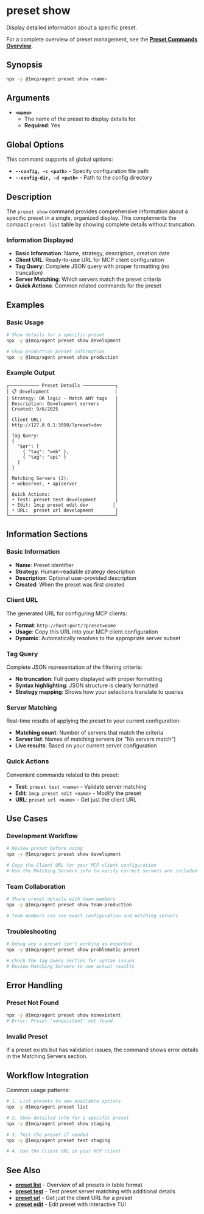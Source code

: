 # preset show

Display detailed information about a specific preset.

For a complete overview of preset management, see the **[Preset Commands Overview](./index)**.

## Synopsis

```bash
npx -y @1mcp/agent preset show <name>
```

## Arguments

- **`<name>`**
  - The name of the preset to display details for.
  - **Required**: Yes

## Global Options

This command supports all global options:

- **`--config, -c <path>`** - Specify configuration file path
- **`--config-dir, -d <path>`** - Path to the config directory

## Description

The `preset show` command provides comprehensive information about a specific preset in a single, organized display. This complements the compact `preset list` table by showing complete details without truncation.

### Information Displayed

- **Basic Information**: Name, strategy, description, creation date
- **Client URL**: Ready-to-use URL for MCP client configuration
- **Tag Query**: Complete JSON query with proper formatting (no truncation)
- **Server Matching**: Which servers match the preset criteria
- **Quick Actions**: Common related commands for the preset

## Examples

### Basic Usage

```bash
# Show details for a specific preset
npx -y @1mcp/agent preset show development

# Show production preset information
npx -y @1mcp/agent preset show production
```

### Example Output

```
┌─────────── Preset Details ────────────┐
│ 📋 development                        │
│ Strategy: OR logic - Match ANY tags   │
│ Description: Development servers      │
│ Created: 9/6/2025                     │
│                                       │
│ Client URL:                           │
│ http://127.0.0.1:3050/?preset=dev     │
│                                       │
│ Tag Query:                            │
│ {                                     │
│   "$or": [                            │
│     { "tag": "web" },                 │
│     { "tag": "api" }                  │
│   ]                                   │
│ }                                     │
│                                       │
│ Matching Servers (2):                 │
│ • webserver, • apiserver              │
│                                       │
│ Quick Actions:                        │
│ • Test: preset test development       │
│ • Edit: 1mcp preset edit dev         │
│ • URL:  preset url development        │
└───────────────────────────────────────┘
```

## Information Sections

### Basic Information

- **Name**: Preset identifier
- **Strategy**: Human-readable strategy description
- **Description**: Optional user-provided description
- **Created**: When the preset was first created

### Client URL

The generated URL for configuring MCP clients:

- **Format**: `http://host:port/?preset=name`
- **Usage**: Copy this URL into your MCP client configuration
- **Dynamic**: Automatically resolves to the appropriate server subset

### Tag Query

Complete JSON representation of the filtering criteria:

- **No truncation**: Full query displayed with proper formatting
- **Syntax highlighting**: JSON structure is clearly formatted
- **Strategy mapping**: Shows how your selections translate to queries

### Server Matching

Real-time results of applying the preset to your current configuration:

- **Matching count**: Number of servers that match the criteria
- **Server list**: Names of matching servers (or "No servers match")
- **Live results**: Based on your current server configuration

### Quick Actions

Convenient commands related to this preset:

- **Test**: `preset test <name>` - Validate server matching
- **Edit**: `1mcp preset edit <name>` - Modify the preset
- **URL**: `preset url <name>` - Get just the client URL

## Use Cases

### Development Workflow

```bash
# Review preset before using
npx -y @1mcp/agent preset show development

# Copy the Client URL for your MCP client configuration
# Use the Matching Servers info to verify correct servers are included
```

### Team Collaboration

```bash
# Share preset details with team members
npx -y @1mcp/agent preset show team-production

# Team members can see exact configuration and matching servers
```

### Troubleshooting

```bash
# Debug why a preset isn't working as expected
npx -y @1mcp/agent preset show problematic-preset

# Check the Tag Query section for syntax issues
# Review Matching Servers to see actual results
```

## Error Handling

### Preset Not Found

```bash
npx -y @1mcp/agent preset show nonexistent
# Error: Preset 'nonexistent' not found
```

### Invalid Preset

If a preset exists but has validation issues, the command shows error details in the Matching Servers section.

## Workflow Integration

Common usage patterns:

```bash
# 1. List presets to see available options
npx -y @1mcp/agent preset list

# 2. Show detailed info for a specific preset
npx -y @1mcp/agent preset show staging

# 3. Test the preset if needed
npx -y @1mcp/agent preset test staging

# 4. Use the Client URL in your MCP client
```

## See Also

- **[preset list](./list)** - Overview of all presets in table format
- **[preset test](./test)** - Test preset server matching with additional details
- **[preset url](./url)** - Get just the client URL for a preset
- **[preset edit](./edit)** - Edit preset with interactive TUI
